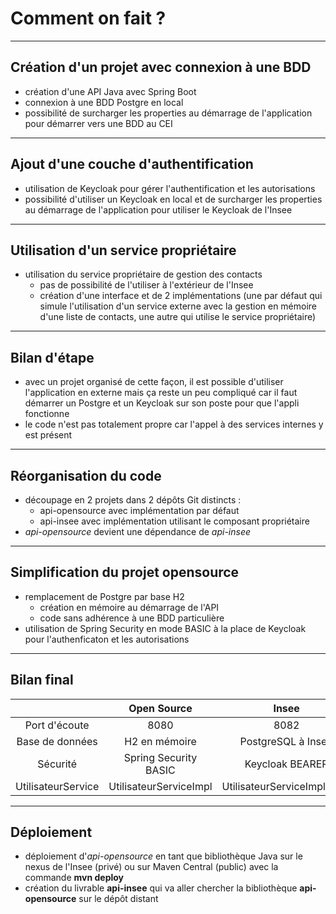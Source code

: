 # Comment on fait ?

----

## Création d'un projet avec connexion à une BDD

- création d'une API Java avec Spring Boot
- connexion à une BDD Postgre en local
- possibilité de surcharger les properties au démarrage de l'application pour démarrer vers une BDD au CEI

----

## Ajout d'une couche d'authentification

- utilisation de Keycloak pour gérer l'authentification et les autorisations
- possibilité d'utiliser un Keycloak en local et de surcharger les properties au démarrage de l'application pour utiliser le Keycloak de l'Insee

----

## Utilisation d'un service propriétaire
   
- utilisation du service propriétaire de gestion des contacts
   - pas de possibilité de l'utiliser à l'extérieur de l'Insee
   - création d'une interface et de 2 implémentations (une par défaut qui simule l'utilisation d'un service externe avec la gestion en mémoire d'une liste de contacts, une autre qui utilise le service propriétaire)

----

## Bilan d'étape

- avec un projet organisé de cette façon, il est possible d'utiliser l'application en externe mais ça reste un peu compliqué car il faut démarrer un Postgre et un Keycloak sur son poste pour que l'appli fonctionne
- le code n'est pas totalement propre car l'appel à des services internes y est présent

----

## Réorganisation du code

- découpage en 2 projets dans 2 dépôts Git distincts :
    - api-opensource avec implémentation par défaut
    - api-insee avec implémentation utilisant le composant propriétaire
- *api-opensource* devient une dépendance de *api-insee*

----

## Simplification du projet opensource

- remplacement de Postgre par base H2
    - création en mémoire au démarrage de l'API
    - code sans adhérence à une BDD particulière
- utilisation de Spring Security en mode BASIC à la place de Keycloak pour l'authenficaton et les autorisations

----

## Bilan final

|                     | Open Source            | Insee                       |
| :---:               | :---:                  | :---:                       |
| Port d'écoute       | 8080                   | 8082                        |
| Base de données     | H2 en mémoire          | PostgreSQL à Insee          |
| Sécurité            | Spring Security BASIC  | Keycloak BEARER             |
| UtilisateurService  | UtilisateurServiceImpl | UtilisateurServiceImplInsee |

----

## Déploiement

- déploiement d'*api-opensource* en tant que bibliothèque Java sur le nexus de l'Insee (privé) ou sur Maven Central (public) avec la commande **mvn deploy**
- création du livrable **api-insee** qui va aller chercher la bibliothèque **api-opensource** sur le dépôt distant